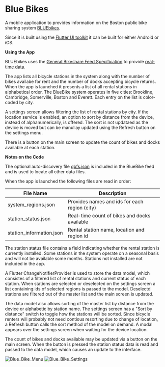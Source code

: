 # Blue Bikes

A mobile application to provides information on the Boston public bike sharing system [BLUEbikes](https://www.bluebikes.com/).

Since it is built using the [Flutter UI toolkit](https://flutter.dev/) it can be built for either Android or iOS.

**Using the App**

BLUEbikes uses the [General Bikeshare Feed Specification](https://github.com/NABSA/gbfs/blob/master/gbfs.md) to provide [real-time data](https://www.bluebikes.com/system-data).  

The app lists all bicycle stations in the system along with the number of bikes availabe for rent and the number of docks accepting bicycle returns.  When the app is launched it presents a list of all rental stations in alphabetical order.  The BlueBike system operates in five cities:  Brookline, Cambridge, Somerville, Boston and Everett. Each entry on the list is color-coded by city.

A settings screen allows filtering the list of rental stations by city.  If the location service is enabled, an option to sort by distance from the device, instead of alphanumerically, is offered.  The sort is not updataed as the device is moved but can be manullay updated using the Refresh button on the settings menu.

There is a button on the main screen to update the count of bikes and docks available at each station.


**Notes on the Code**

The optional auto-discovery file [gbfs.json](https://gbfs.bluebikes.com/gbfs/gbfs.json) is included in the BlueBike feed and is used to locate all other data files.

When the app is launched the following files are read in order:

File Name | Description
------------ | -------------
system_regions.json | Provides names and ids for each region (city)
station_status.json | Real-time count of bikes and docks available 
station_information.json | Rental station name, location and region id 

The station status file contains a field indicating whether the rental station is currently installed.  Some stations in the system operate on a seasonal basis and will not be available some months.  Stations not installed are not included in the app.

A Flutter ChangeNotifierProvider is used to store the data model, which consistes of a filtered list of rental stations and current status of each station.  When stations are selected or deselected on the settings screen a list containing ids of selected regions is passed to the model.  Deselectd stations are filtered out of the master list and the main screen is updated.  

The data model also allows sorting of the master list by distance from the device or alphabetic by station name.  The settings screen has a "Sort by distance" switch to toggle how the stations will be sorted.  Since bicycle renters will probably not need contious resorting due to change of location, a Refresh button calls the sort method of the model on demand.  A modal appears over the settings screen when waiting for the device location.

The count of bikes and docks available may be updated via a button on the main screen.  When the button is pressed the station status data is read and passed to the data model, which causes an update to the interface.

![Blue_Bike_Menu](https://user-images.githubusercontent.com/318132/73462708-3ab80200-434a-11ea-89bd-fba4b81015bd.png)
![Blue_Bike_Settings](https://user-images.githubusercontent.com/318132/73462709-3ab80200-434a-11ea-8fe3-5d0e02550849.png)

